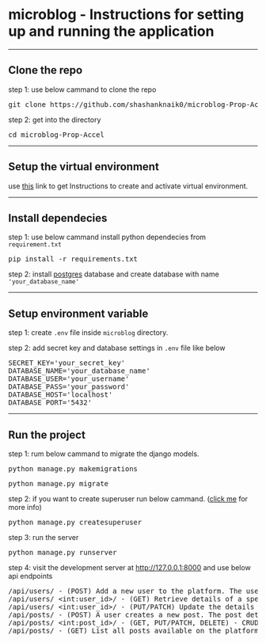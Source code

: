 # microblog - Instructions for setting up and running the application
<hr>
<h2>Clone the repo</h2>

step 1: use below cammand to clone the repo

<pre>
git clone https://github.com/shashanknaik0/microblog-Prop-Accel.git
</pre>


step 2: get into the directory
<pre>
cd microblog-Prop-Accel
</pre>

<hr>
<h2>Setup the virtual environment</h2>
use <a href="https://www.w3schools.com/django/django_create_virtual_environment.php">this</a> link to get Instructions to create and activate virtual environment.

<hr>
<h2>Install dependecies</h2>

step 1: use below cammand install python dependecies from <code>requirement.txt</code>
<pre>
pip install -r requirements.txt
</pre>

step 2: install <a href="https://www.postgresql.org/download/">postgres</a> database and create database with name <code>'your_database_name'</code>

<hr>
<h2>Setup environment variable</h2>

step 1: create <code>.env</code> file inside <code>microblog</code> directory.

step 2: add secret key and database settings in <code>.env</code> file like below
<pre>
SECRET_KEY='your_secret_key'
DATABASE_NAME='your_database_name'
DATABASE_USER='your_username'
DATABASE_PASS='your_password'
DATABASE_HOST='localhost'
DATABASE_PORT='5432'
</pre>

<hr>
<h2>Run the project</h2>

step 1: rum below cammand to migrate the django models.
<pre>
python manage.py makemigrations
</pre>
<pre>
python manage.py migrate
</pre>

step 2: if you want to create superuser run below cammand. (<a href="https://docs.djangoproject.com/en/4.2/intro/tutorial02/#creating-an-admin-user">click me</a> for more info)
<pre>
python manage.py createsuperuser
</pre>

step 3: run the server
<pre>
python manage.py runserver
</pre>

step 4: visit the development server at http://127.0.0.1:8000 and use below api endpoints 
<pre>
/api/users/ - (POST) Add a new user to the platform. The user details will include fields like username, email, and password. 
/api/users/	&lt;int:user_id&gt;/ - (GET) Retrieve details of a specific user.
/api/users/	&lt;int:user_id&gt;/ - (PUT/PATCH) Update the details of a specific user.
/api/posts/ - (POST) A user creates a new post. The post details will include fields like user_id, content, and post_date.
/api/posts/	&lt;int:post_id&gt;/ - (GET, PUT/PATCH, DELETE) - CRUD operations for a specific post.
/api/posts/ - (GET) List all posts available on the platform.
</pre>

